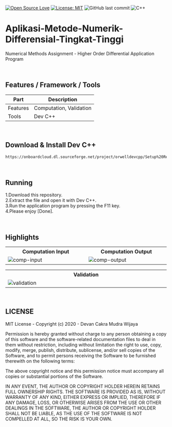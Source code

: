 [![Open Source Love](https://badges.frapsoft.com/os/v1/open-source.svg?style=flat)](https://github.com/ellerbrock/open-source-badges/)
[![License: MIT](https://img.shields.io/badge/License-MIT-green.svg)](https://opensource.org/licenses/MIT)
![GitHub last commit](https://img.shields.io/github/last-commit/devancakra/Aplikasi-Metode-Numerik-Differensial-Tingkat-Tinggi)
![C++](https://img.shields.io/badge/c++%20-%2300599C.svg?&style=flat&logo=c%2B%2B&ogoColor=white)

# Aplikasi-Metode-Numerik-Differensial-Tingkat-Tinggi
Numerical Methods Assignment - Higher Order Differential Application Program

<br>

## Features / Framework / Tools
| Part | Description |
| --- | --- |
| Features | Computation, Validation |
| Tools | Dev C++ |

<br>

## Download & Install Dev C++
```bash
https://onboardcloud.dl.sourceforge.net/project/orwelldevcpp/Setup%20Releases/Dev-Cpp%205.11%20TDM-GCC%204.9.2%20Setup.exe
```

<br>

## Running
1.Download this repository.<br>
2.Extract the file and open it with Dev C++.<br>
3.Run the application program by pressing the F11 key.<br>
4.Please enjoy [Done].

<br>

## Highlights
<table>
<tr>
<th width="420">Computation Input</th>
<th width="420">Computation Output</th>
</tr>
<tr>
<td><img src="https://github.com/devancakra/Aplikasi-Metode-Numerik-Differensial-Tingkat-Tinggi/assets/54527592/ecd92509-a248-4bd0-984c-95cdd9dbcdb6" alt="comp-input"></td>
<td><img src="" alt="comp-output"></td>
</tr>
</table>
<table>
<tr>
<th width="840">Validation</th>
</tr>
<tr>
<td><img src="https://github.com/devancakra/Aplikasi-Metode-Numerik-Differensial-Tingkat-Tinggi/assets/54527592/74fcb349-92ea-4552-9131-33ef0751d337" alt="validation"></td>
</tr>
</table>

<br>

## LICENSE
MIT License - Copyright (c) 2020 - Devan Cakra Mudra Wijaya

Permission is hereby granted without charge to any person obtaining a copy of this software and the software-related documentation files to deal in them without restriction, including without limitation the right to use, copy, modify, merge, publish, distribute, sublicense, and/or sell copies of the Software, and to permit persons receiving the Software to be furnished therewith on the following terms:

The above copyright notice and this permission notice must accompany all copies or substantial portions of the Software.

IN ANY EVENT, THE AUTHOR OR COPYRIGHT HOLDER HEREIN RETAINS FULL OWNERSHIP RIGHTS. THE SOFTWARE IS PROVIDED AS IS, WITHOUT WARRANTY OF ANY KIND, EITHER EXPRESS OR IMPLIED, THEREFORE IF ANY DAMAGE, LOSS, OR OTHERWISE ARISES FROM THE USE OR OTHER DEALINGS IN THE SOFTWARE, THE AUTHOR OR COPYRIGHT HOLDER SHALL NOT BE LIABLE, AS THE USE OF THE SOFTWARE IS NOT COMPELLED AT ALL, SO THE RISK IS YOUR OWN.
